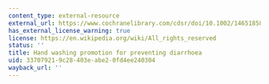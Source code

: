 ```yaml
---
content_type: external-resource
external_url: https://www.cochranelibrary.com/cdsr/doi/10.1002/14651858.CD004265.pub3/full
has_external_license_warning: true
license: https://en.wikipedia.org/wiki/All_rights_reserved
status: ''
title: Hand washing promotion for preventing diarrhoea
uid: 33707921-9c28-403e-abe2-0fd4ee240304
wayback_url: ''
---
```

